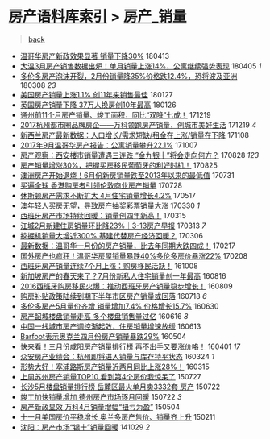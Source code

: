 [房产语料库索引](../../README.md)  > [房产_销量](房产_销量.md)
====
> [back](../README.md)

- [温哥华房产新政效果显著 销量下降30%](http://jkwz.applinzi.com/ittc/7091218319166407696.html#%E6%B8%A9%E5%93%A5%E5%8D%8E%E6%88%BF%E4%BA%A7%E6%96%B0%E6%94%BF%E6%95%88%E6%9E%9C%E6%98%BE%E8%91%97+%E9%94%80%E9%87%8F%E4%B8%8B%E9%99%8D30%25) 180413  
- [大温3月房产销售数据出炉！单月销量上涨14%，公寓继续强势表现](http://jkwz.applinzi.com/ittc/7088451564023055370.html#%E5%A4%A7%E6%B8%A93%E6%9C%88%E6%88%BF%E4%BA%A7%E9%94%80%E5%94%AE%E6%95%B0%E6%8D%AE%E5%87%BA%E7%82%89%EF%BC%81%E5%8D%95%E6%9C%88%E9%94%80%E9%87%8F%E4%B8%8A%E6%B6%A814%25%EF%BC%8C%E5%85%AC%E5%AF%93%E7%BB%A7%E7%BB%AD%E5%BC%BA%E5%8A%BF%E8%A1%A8%E7%8E%B0) 180405 *1* 
- [多伦多房产泡沫开裂，2月份销量降35%价格跌12.4%，恐将波及亚洲](http://jkwz.applinzi.com/ittc/7078171989888205831.html#%E5%A4%9A%E4%BC%A6%E5%A4%9A%E6%88%BF%E4%BA%A7%E6%B3%A1%E6%B2%AB%E5%BC%80%E8%A3%82%EF%BC%8C2%E6%9C%88%E4%BB%BD%E9%94%80%E9%87%8F%E9%99%8D35%25%E4%BB%B7%E6%A0%BC%E8%B7%8C12.4%25%EF%BC%8C%E6%81%90%E5%B0%86%E6%B3%A2%E5%8F%8A%E4%BA%9A%E6%B4%B2) 180308 *23* 
- [美国房产销量上涨1.1% 创11年来销售最佳](http://jkwz.applinzi.com/ittc/7063015669270840326.html#%E7%BE%8E%E5%9B%BD%E6%88%BF%E4%BA%A7%E9%94%80%E9%87%8F%E4%B8%8A%E6%B6%A81.1%25+%E5%88%9B11%E5%B9%B4%E6%9D%A5%E9%94%80%E5%94%AE%E6%9C%80%E4%BD%B3) 180127  
- [英国房产销量下降 37万人换房创10年最高](http://jkwz.applinzi.com/ittc/7062905015411147787.html#%E8%8B%B1%E5%9B%BD%E6%88%BF%E4%BA%A7%E9%94%80%E9%87%8F%E4%B8%8B%E9%99%8D+37%E4%B8%87%E4%BA%BA%E6%8D%A2%E6%88%BF%E5%88%9B10%E5%B9%B4%E6%9C%80%E9%AB%98) 180126  
- [通州前11个月房产销量、竣工面积，同比“双降”七成！](http://jkwz.applinzi.com/ittc/7048928764669461520.html#%E9%80%9A%E5%B7%9E%E5%89%8D11%E4%B8%AA%E6%9C%88%E6%88%BF%E4%BA%A7%E9%94%80%E9%87%8F%E3%80%81%E7%AB%A3%E5%B7%A5%E9%9D%A2%E7%A7%AF%EF%BC%8C%E5%90%8C%E6%AF%94%E2%80%9C%E5%8F%8C%E9%99%8D%E2%80%9D%E4%B8%83%E6%88%90%EF%BC%81) 171219  
- [2017杭州都市圈品牌房企——万科领跑房产销量，创城市美好生活](http://jkwz.applinzi.com/ittc/7048777963556832273.html#2017%E6%9D%AD%E5%B7%9E%E9%83%BD%E5%B8%82%E5%9C%88%E5%93%81%E7%89%8C%E6%88%BF%E4%BC%81%E2%80%94%E2%80%94%E4%B8%87%E7%A7%91%E9%A2%86%E8%B7%91%E6%88%BF%E4%BA%A7%E9%94%80%E9%87%8F%EF%BC%8C%E5%88%9B%E5%9F%8E%E5%B8%82%E7%BE%8E%E5%A5%BD%E7%94%9F%E6%B4%BB) 171219 *4* 
- [新西兰房产最新数据：人口增长/需求短缺/租金在上涨/销量在下降](http://jkwz.applinzi.com/ittc/7033506424863327248.html#%E6%96%B0%E8%A5%BF%E5%85%B0%E6%88%BF%E4%BA%A7%E6%9C%80%E6%96%B0%E6%95%B0%E6%8D%AE%EF%BC%9A%E4%BA%BA%E5%8F%A3%E5%A2%9E%E9%95%BF%2F%E9%9C%80%E6%B1%82%E7%9F%AD%E7%BC%BA%2F%E7%A7%9F%E9%87%91%E5%9C%A8%E4%B8%8A%E6%B6%A8%2F%E9%94%80%E9%87%8F%E5%9C%A8%E4%B8%8B%E9%99%8D) 171108  
- [2017年9月温哥华房产报告：公寓销量攀升22.1%](http://jkwz.applinzi.com/ittc/7021456234153247760.html#2017%E5%B9%B49%E6%9C%88%E6%B8%A9%E5%93%A5%E5%8D%8E%E6%88%BF%E4%BA%A7%E6%8A%A5%E5%91%8A%EF%BC%9A%E5%85%AC%E5%AF%93%E9%94%80%E9%87%8F%E6%94%80%E5%8D%8722.1%25) 171007  
- [房产观察：西安楼市销量遭遇三连跌 “金九银十”将会走向何方？](http://jkwz.applinzi.com/ittc/7006760360252802065.html#%E6%88%BF%E4%BA%A7%E8%A7%82%E5%AF%9F%EF%BC%9A%E8%A5%BF%E5%AE%89%E6%A5%BC%E5%B8%82%E9%94%80%E9%87%8F%E9%81%AD%E9%81%87%E4%B8%89%E8%BF%9E%E8%B7%8C+%E2%80%9C%E9%87%91%E4%B9%9D%E9%93%B6%E5%8D%81%E2%80%9D%E5%B0%86%E4%BC%9A%E8%B5%B0%E5%90%91%E4%BD%95%E6%96%B9%EF%BC%9F) 170828 *123* 
- [房产销量增涨30%，把握买房移民葡萄牙的利好时机！](http://jkwz.applinzi.com/ittc/7005685105857922064.html#%E6%88%BF%E4%BA%A7%E9%94%80%E9%87%8F%E5%A2%9E%E6%B6%A830%25%EF%BC%8C%E6%8A%8A%E6%8F%A1%E4%B9%B0%E6%88%BF%E7%A7%BB%E6%B0%91%E8%91%A1%E8%90%84%E7%89%99%E7%9A%84%E5%88%A9%E5%A5%BD%E6%97%B6%E6%9C%BA%EF%BC%81) 170825  
- [澳洲房产开始退烧！6月份新房销量跌至2013年以来的最低值](http://jkwz.applinzi.com/ittc/6996489354951001105.html#%E6%BE%B3%E6%B4%B2%E6%88%BF%E4%BA%A7%E5%BC%80%E5%A7%8B%E9%80%80%E7%83%A7%EF%BC%816%E6%9C%88%E4%BB%BD%E6%96%B0%E6%88%BF%E9%94%80%E9%87%8F%E8%B7%8C%E8%87%B32013%E5%B9%B4%E4%BB%A5%E6%9D%A5%E7%9A%84%E6%9C%80%E4%BD%8E%E5%80%BC) 170731  
- [买遍全球 香港购房者引领伦敦商业房产销量](http://jkwz.applinzi.com/ittc/6995377173505246224.html#%E4%B9%B0%E9%81%8D%E5%85%A8%E7%90%83+%E9%A6%99%E6%B8%AF%E8%B4%AD%E6%88%BF%E8%80%85%E5%BC%95%E9%A2%86%E4%BC%A6%E6%95%A6%E5%95%86%E4%B8%9A%E6%88%BF%E4%BA%A7%E9%94%80%E9%87%8F) 170728  
- [休斯顿房产需求不断扩大 4月住宅销量增长4.2%](http://jkwz.applinzi.com/ittc/6968593972929758213.html#%E4%BC%91%E6%96%AF%E9%A1%BF%E6%88%BF%E4%BA%A7%E9%9C%80%E6%B1%82%E4%B8%8D%E6%96%AD%E6%89%A9%E5%A4%A7+4%E6%9C%88%E4%BD%8F%E5%AE%85%E9%94%80%E9%87%8F%E5%A2%9E%E9%95%BF4.2%25) 170517  
- [澳年轻人买房无望，导致房产抽奖彩票销量大涨](http://jkwz.applinzi.com/ittc/6950885055240078340.html#%E6%BE%B3%E5%B9%B4%E8%BD%BB%E4%BA%BA%E4%B9%B0%E6%88%BF%E6%97%A0%E6%9C%9B%EF%BC%8C%E5%AF%BC%E8%87%B4%E6%88%BF%E4%BA%A7%E6%8A%BD%E5%A5%96%E5%BD%A9%E7%A5%A8%E9%94%80%E9%87%8F%E5%A4%A7%E6%B6%A8) 170330 *1* 
- [西班牙房产市场持续回暖：销量创四年新高！](http://jkwz.applinzi.com/ittc/6945309775297512453.html#%E8%A5%BF%E7%8F%AD%E7%89%99%E6%88%BF%E4%BA%A7%E5%B8%82%E5%9C%BA%E6%8C%81%E7%BB%AD%E5%9B%9E%E6%9A%96%EF%BC%9A%E9%94%80%E9%87%8F%E5%88%9B%E5%9B%9B%E5%B9%B4%E6%96%B0%E9%AB%98%EF%BC%81) 170315  
- [江城2月新建住房销量环比降23%｜3-13房产早报](http://jkwz.applinzi.com/ittc/6944440331155293189.html#%E6%B1%9F%E5%9F%8E2%E6%9C%88%E6%96%B0%E5%BB%BA%E4%BD%8F%E6%88%BF%E9%94%80%E9%87%8F%E7%8E%AF%E6%AF%94%E9%99%8D23%25%EF%BD%9C3-13%E6%88%BF%E4%BA%A7%E6%97%A9%E6%8A%A5) 170313 *7* 
- [挖掘机销量大增近300% 基建代替房产经济回暖？](http://jkwz.applinzi.com/ittc/6941950355322700804.html#%E6%8C%96%E6%8E%98%E6%9C%BA%E9%94%80%E9%87%8F%E5%A4%A7%E5%A2%9E%E8%BF%91300%25+%E5%9F%BA%E5%BB%BA%E4%BB%A3%E6%9B%BF%E6%88%BF%E4%BA%A7%E7%BB%8F%E6%B5%8E%E5%9B%9E%E6%9A%96%EF%BC%9F) 170306  
- [最新数据：温哥华一月份的房产销量，比去年同期大跌四成！](http://jkwz.applinzi.com/ittc/6935545226642064389.html#%E6%9C%80%E6%96%B0%E6%95%B0%E6%8D%AE%EF%BC%9A%E6%B8%A9%E5%93%A5%E5%8D%8E%E4%B8%80%E6%9C%88%E4%BB%BD%E7%9A%84%E6%88%BF%E4%BA%A7%E9%94%80%E9%87%8F%EF%BC%8C%E6%AF%94%E5%8E%BB%E5%B9%B4%E5%90%8C%E6%9C%9F%E5%A4%A7%E8%B7%8C%E5%9B%9B%E6%88%90%EF%BC%81) 170217  
- [国外房产也疯狂！温哥华房屋销量暴跌40%多伦多房价暴涨22%](http://jkwz.applinzi.com/ittc/6932267363134342149.html#%E5%9B%BD%E5%A4%96%E6%88%BF%E4%BA%A7%E4%B9%9F%E7%96%AF%E7%8B%82%EF%BC%81%E6%B8%A9%E5%93%A5%E5%8D%8E%E6%88%BF%E5%B1%8B%E9%94%80%E9%87%8F%E6%9A%B4%E8%B7%8C40%25%E5%A4%9A%E4%BC%A6%E5%A4%9A%E6%88%BF%E4%BB%B7%E6%9A%B4%E6%B6%A822%25) 170208  
- [西班牙房产销量连续7个月上涨：购房移民活跃！](http://jkwz.applinzi.com/ittc/6886680897830519813.html#%E8%A5%BF%E7%8F%AD%E7%89%99%E6%88%BF%E4%BA%A7%E9%94%80%E9%87%8F%E8%BF%9E%E7%BB%AD7%E4%B8%AA%E6%9C%88%E4%B8%8A%E6%B6%A8%EF%BC%9A%E8%B4%AD%E6%88%BF%E7%A7%BB%E6%B0%91%E6%B4%BB%E8%B7%83%EF%BC%81) 161008  
- [新加坡房产的春天来了？7月份新私人住宅销量创一年最高](http://jkwz.applinzi.com/ittc/6866870750237164548.html#%E6%96%B0%E5%8A%A0%E5%9D%A1%E6%88%BF%E4%BA%A7%E7%9A%84%E6%98%A5%E5%A4%A9%E6%9D%A5%E4%BA%86%EF%BC%9F7%E6%9C%88%E4%BB%BD%E6%96%B0%E7%A7%81%E4%BA%BA%E4%BD%8F%E5%AE%85%E9%94%80%E9%87%8F%E5%88%9B%E4%B8%80%E5%B9%B4%E6%9C%80%E9%AB%98) 160816  
- [2016西班牙购房移民火爆：推动西班牙房产销量稳步增长！](http://jkwz.applinzi.com/ittc/6864405160402617349.html#2016%E8%A5%BF%E7%8F%AD%E7%89%99%E8%B4%AD%E6%88%BF%E7%A7%BB%E6%B0%91%E7%81%AB%E7%88%86%EF%BC%9A%E6%8E%A8%E5%8A%A8%E8%A5%BF%E7%8F%AD%E7%89%99%E6%88%BF%E4%BA%A7%E9%94%80%E9%87%8F%E7%A8%B3%E6%AD%A5%E5%A2%9E%E9%95%BF%EF%BC%81) 160809  
- [购房补贴政策陆续到期下半年市区房产销量或回落](http://jkwz.applinzi.com/ittc/6856102594493285381.html#%E8%B4%AD%E6%88%BF%E8%A1%A5%E8%B4%B4%E6%94%BF%E7%AD%96%E9%99%86%E7%BB%AD%E5%88%B0%E6%9C%9F%E4%B8%8B%E5%8D%8A%E5%B9%B4%E5%B8%82%E5%8C%BA%E6%88%BF%E4%BA%A7%E9%94%80%E9%87%8F%E6%88%96%E5%9B%9E%E8%90%BD) 160718 *6* 
- [多伦多房产5月量价齐增 销量增加7.4% 价格增长15.7%](http://jkwz.applinzi.com/ittc/6849613688444814341.html#%E5%A4%9A%E4%BC%A6%E5%A4%9A%E6%88%BF%E4%BA%A75%E6%9C%88%E9%87%8F%E4%BB%B7%E9%BD%90%E5%A2%9E+%E9%94%80%E9%87%8F%E5%A2%9E%E5%8A%A07.4%25+%E4%BB%B7%E6%A0%BC%E5%A2%9E%E9%95%BF15.7%25) 160630  
- [房产韶城楼盘销量走高 多个楼盘销售量过亿](http://jkwz.applinzi.com/ittc/6844380670864131076.html#%E6%88%BF%E4%BA%A7%E9%9F%B6%E5%9F%8E%E6%A5%BC%E7%9B%98%E9%94%80%E9%87%8F%E8%B5%B0%E9%AB%98+%E5%A4%9A%E4%B8%AA%E6%A5%BC%E7%9B%98%E9%94%80%E5%94%AE%E9%87%8F%E8%BF%87%E4%BA%BF) 160616 *8* 
- [中国一线城市房产调控渐起效，住房销量增速放缓](http://jkwz.applinzi.com/ittc/6843252889463817220.html#%E4%B8%AD%E5%9B%BD%E4%B8%80%E7%BA%BF%E5%9F%8E%E5%B8%82%E6%88%BF%E4%BA%A7%E8%B0%83%E6%8E%A7%E6%B8%90%E8%B5%B7%E6%95%88%EF%BC%8C%E4%BD%8F%E6%88%BF%E9%94%80%E9%87%8F%E5%A2%9E%E9%80%9F%E6%94%BE%E7%BC%93) 160613  
- [Barfoot表示奥克兰四月份房产销量暴跌29%](http://jkwz.applinzi.com/ittc/6828260557597443076.html#Barfoot%E8%A1%A8%E7%A4%BA%E5%A5%A5%E5%85%8B%E5%85%B0%E5%9B%9B%E6%9C%88%E4%BB%BD%E6%88%BF%E4%BA%A7%E9%94%80%E9%87%8F%E6%9A%B4%E8%B7%8C29%25) 160504  
- [快来看！三月份咸阳房产销量排行榜 再不出手又要涨价咯！](http://jkwz.applinzi.com/ittc/6816104837888345092.html#%E5%BF%AB%E6%9D%A5%E7%9C%8B%EF%BC%81%E4%B8%89%E6%9C%88%E4%BB%BD%E5%92%B8%E9%98%B3%E6%88%BF%E4%BA%A7%E9%94%80%E9%87%8F%E6%8E%92%E8%A1%8C%E6%A6%9C+%E5%86%8D%E4%B8%8D%E5%87%BA%E6%89%8B%E5%8F%88%E8%A6%81%E6%B6%A8%E4%BB%B7%E5%92%AF%EF%BC%81) 160401 *17* 
- [众安房产业绩会：杭州即将进入销量与库存持平状态](http://jkwz.applinzi.com/ittc/6812962228374340613.html#%E4%BC%97%E5%AE%89%E6%88%BF%E4%BA%A7%E4%B8%9A%E7%BB%A9%E4%BC%9A%EF%BC%9A%E6%9D%AD%E5%B7%9E%E5%8D%B3%E5%B0%86%E8%BF%9B%E5%85%A5%E9%94%80%E9%87%8F%E4%B8%8E%E5%BA%93%E5%AD%98%E6%8C%81%E5%B9%B3%E7%8A%B6%E6%80%81) 160324 *1* 
- [形势大好！塞浦路斯房产销量近两月同比上涨28%！](http://jkwz.applinzi.com/ittc/6809856677264229381.html#%E5%BD%A2%E5%8A%BF%E5%A4%A7%E5%A5%BD%EF%BC%81%E5%A1%9E%E6%B5%A6%E8%B7%AF%E6%96%AF%E6%88%BF%E4%BA%A7%E9%94%80%E9%87%8F%E8%BF%91%E4%B8%A4%E6%9C%88%E5%90%8C%E6%AF%94%E4%B8%8A%E6%B6%A828%25%EF%BC%81) 160315  
- [上周苏州房产销量TOP10  看到第4个房价我惊呆了](http://jkwz.applinzi.com/ittc/547650615324338112.html#%E4%B8%8A%E5%91%A8%E8%8B%8F%E5%B7%9E%E6%88%BF%E4%BA%A7%E9%94%80%E9%87%8FTOP10++%E7%9C%8B%E5%88%B0%E7%AC%AC4%E4%B8%AA%E6%88%BF%E4%BB%B7%E6%88%91%E6%83%8A%E5%91%86%E4%BA%86) 150727  
- [长沙5月楼盘销量排行榜 岳麓区最火单月卖3332套 房产](http://jkwz.applinzi.com/ittc/547650614945097066.html#%E9%95%BF%E6%B2%995%E6%9C%88%E6%A5%BC%E7%9B%98%E9%94%80%E9%87%8F%E6%8E%92%E8%A1%8C%E6%A6%9C+%E5%B2%B3%E9%BA%93%E5%8C%BA%E6%9C%80%E7%81%AB%E5%8D%95%E6%9C%88%E5%8D%963332%E5%A5%97+%E6%88%BF%E4%BA%A7) 150722  
- [竣工加快销量增加 德州房产市场逐月回暖](http://jkwz.applinzi.com/ittc/547650614926452360.html#%E7%AB%A3%E5%B7%A5%E5%8A%A0%E5%BF%AB%E9%94%80%E9%87%8F%E5%A2%9E%E5%8A%A0+%E5%BE%B7%E5%B7%9E%E6%88%BF%E4%BA%A7%E5%B8%82%E5%9C%BA%E9%80%90%E6%9C%88%E5%9B%9E%E6%9A%96) 150722 *3* 
- [房产新政显效 万科4月销量增幅“扭亏为盈”](http://jkwz.applinzi.com/ittc/547650611408630088.html#%E6%88%BF%E4%BA%A7%E6%96%B0%E6%94%BF%E6%98%BE%E6%95%88+%E4%B8%87%E7%A7%914%E6%9C%88%E9%94%80%E9%87%8F%E5%A2%9E%E5%B9%85%E2%80%9C%E6%89%AD%E4%BA%8F%E4%B8%BA%E7%9B%88%E2%80%9D) 150504  
- [十一月美国房价平稳增长 奥兰多房产售价、销量齐上升](http://jkwz.applinzi.com/ittc/547650611391530867.html#%E5%8D%81%E4%B8%80%E6%9C%88%E7%BE%8E%E5%9B%BD%E6%88%BF%E4%BB%B7%E5%B9%B3%E7%A8%B3%E5%A2%9E%E9%95%BF+%E5%A5%A5%E5%85%B0%E5%A4%9A%E6%88%BF%E4%BA%A7%E5%94%AE%E4%BB%B7%E3%80%81%E9%94%80%E9%87%8F%E9%BD%90%E4%B8%8A%E5%8D%87) 150211  
- [沈阳：房产市场“银十”销量回暖](http://jkwz.applinzi.com/ittc/547650611376920916.html#%E6%B2%88%E9%98%B3%EF%BC%9A%E6%88%BF%E4%BA%A7%E5%B8%82%E5%9C%BA%E2%80%9C%E9%93%B6%E5%8D%81%E2%80%9D%E9%94%80%E9%87%8F%E5%9B%9E%E6%9A%96) 141029 *2* 
